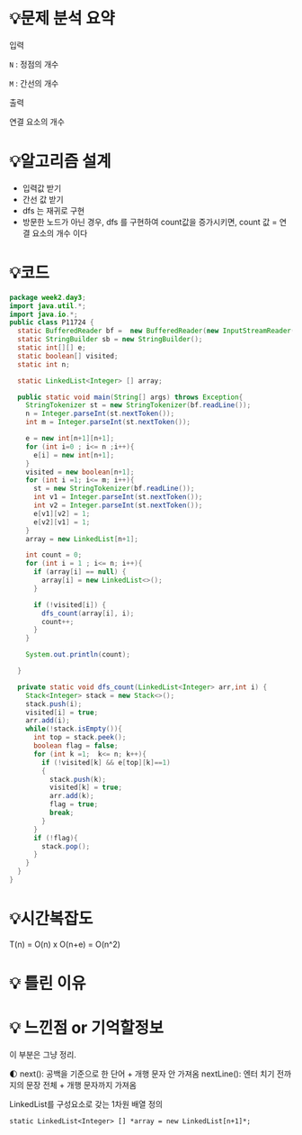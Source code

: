 # 💡**문제 분석 요약**

입력

`N`  : 정점의 개수

`M` : 간선의 개수

출력

연결 요소의 개수

# 💡**알고리즘 설계**

- 입력값 받기
- 간선 값 받기
- dfs 는 재귀로 구현
- 방문한 노드가 아닌 경우, dfs 를 구현하여 count값을 증가시키면, count 값 = 연결 요소의 개수 이다


# 💡코드

```java
package week2.day3;
import java.util.*;
import java.io.*;
public class P11724 {
  static BufferedReader bf =  new BufferedReader(new InputStreamReader(System.in));
  static StringBuilder sb = new StringBuilder();
  static int[][] e;
  static boolean[] visited;
  static int n;

  static LinkedList<Integer> [] array;

  public static void main(String[] args) throws Exception{
    StringTokenizer st = new StringTokenizer(bf.readLine());
    n = Integer.parseInt(st.nextToken());
    int m = Integer.parseInt(st.nextToken());

    e = new int[n+1][n+1];
    for (int i=0 ; i<= n ;i++){
      e[i] = new int[n+1];
    }
    visited = new boolean[n+1];
    for (int i =1; i<= m; i++){
      st = new StringTokenizer(bf.readLine());
      int v1 = Integer.parseInt(st.nextToken());
      int v2 = Integer.parseInt(st.nextToken());
      e[v1][v2] = 1;
      e[v2][v1] = 1;
    }
    array = new LinkedList[n+1];

    int count = 0;
    for (int i = 1 ; i<= n; i++){
      if (array[i] == null) {
        array[i] = new LinkedList<>();
      }

      if (!visited[i]) {
        dfs_count(array[i], i);
        count++;
      }
    }

    System.out.println(count);

  }

  private static void dfs_count(LinkedList<Integer> arr,int i) {
    Stack<Integer> stack = new Stack<>();
    stack.push(i);
    visited[i] = true;
    arr.add(i);
    while(!stack.isEmpty()){
      int top = stack.peek();
      boolean flag = false;
      for (int k =1;  k<= n; k++){
        if (!visited[k] && e[top][k]==1)
        {
          stack.push(k);
          visited[k] = true;
          arr.add(k);
          flag = true;
          break;
        }
      }
      if (!flag){
        stack.pop();
      }
    }
  }
}

```

# 💡시간복잡도

T(n) = O(n) x O(n+e) = O(n^2)

# 💡 틀린 이유

# 💡 느낀점 or 기억할정보

이 부분은 그냥 정리.

<aside>
🌓 next(): 공백을 기준으로 한 단어 + 개행 문자 안 가져옴
nextLine(): 엔터 치기 전까지의 문장 전체 + 개행 문자까지 가져옴

</aside>

LinkedList<Integer>를 구성요소로 갖는 1차원 배열 정의

`static LinkedList<Integer> [] *array = new LinkedList[n+1]*;`